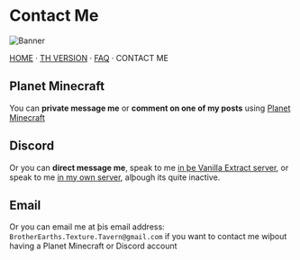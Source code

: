 # Contact Me

![Banner](/assets/banner_contact_x30)

[HOME](/) · [TH VERSION](th.html) · [FAQ](/faq) · CONTACT ME

## Planet Minecraft
You can **private message me** or **comment on one of my posts** using [Planet Minecraft](https://www.planetminecraft.com/member/brotherearth967_-ve/)

## Discord
Or you can **direct message me**, speak to me [in þe Vanilla Extract server](https://discord.gg/av85z28), or speak to me [in my own server](https://discord.gg/fg6R9Uj), alþough its quite inactive.

## Email
Or you can email me at þis email address: `BrotherEarths.Texture.Tavern@gmail.com` if you want to contact me wiþout having a Planet Minecraft or Discord account
